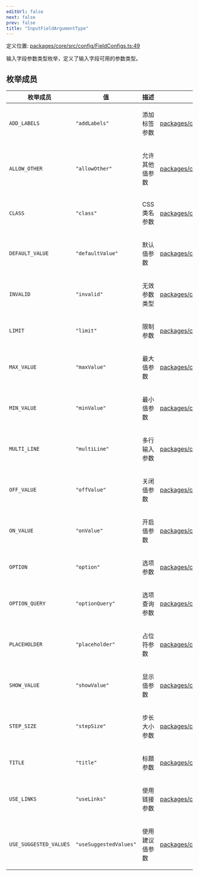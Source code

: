 ```yaml
---
editUrl: false
next: false
prev: false
title: "InputFieldArgumentType"
---
```


定义位置: [packages/core/src/config/FieldConfigs.ts:49](https://github.com/mProjectsCode/obsidian-meta-bind-plugin/blob/6e87907d27dd07b6437b63c980b11d2bfef62599/packages/core/src/config/FieldConfigs.ts#L49)

输入字段参数类型枚举，定义了输入字段可用的参数类型。

## 枚举成员

<table>
<thead>
<tr>
<th>枚举成员</th>
<th>值</th>
<th>描述</th>
<th>定义位置</th>
</tr>
</thead>
<tbody>
<tr>
<td>

<a id="add_labels"></a> `ADD_LABELS`

</td>
<td>

`"addLabels"`

</td>
<td>

添加标签参数

</td>
<td>

[packages/core/src/config/FieldConfigs.ts:51](https://github.com/mProjectsCode/obsidian-meta-bind-plugin/blob/6e87907d27dd07b6437b63c980b11d2bfef62599/packages/core/src/config/FieldConfigs.ts#L51)

</td>
</tr>
<tr>
<td>

<a id="allow_other"></a> `ALLOW_OTHER`

</td>
<td>

`"allowOther"`

</td>
<td>

允许其他值参数

</td>
<td>

[packages/core/src/config/FieldConfigs.ts:66](https://github.com/mProjectsCode/obsidian-meta-bind-plugin/blob/6e87907d27dd07b6437b63c980b11d2bfef62599/packages/core/src/config/FieldConfigs.ts#L66)

</td>
</tr>
<tr>
<td>

<a id="class"></a> `CLASS`

</td>
<td>

`"class"`

</td>
<td>

CSS 类名参数

</td>
<td>

[packages/core/src/config/FieldConfigs.ts:50](https://github.com/mProjectsCode/obsidian-meta-bind-plugin/blob/6e87907d27dd07b6437b63c980b11d2bfef62599/packages/core/src/config/FieldConfigs.ts#L50)

</td>
</tr>
<tr>
<td>

<a id="default_value"></a> `DEFAULT_VALUE`

</td>
<td>

`"defaultValue"`

</td>
<td>

默认值参数

</td>
<td>

[packages/core/src/config/FieldConfigs.ts:61](https://github.com/mProjectsCode/obsidian-meta-bind-plugin/blob/6e87907d27dd07b6437b63c980b11d2bfef62599/packages/core/src/config/FieldConfigs.ts#L61)

</td>
</tr>
<tr>
<td>

<a id="invalid"></a> `INVALID`

</td>
<td>

`"invalid"`

</td>
<td>

无效参数类型

</td>
<td>

[packages/core/src/config/FieldConfigs.ts:68](https://github.com/mProjectsCode/obsidian-meta-bind-plugin/blob/6e87907d27dd07b6437b63c980b11d2bfef62599/packages/core/src/config/FieldConfigs.ts#L68)

</td>
</tr>
<tr>
<td>

<a id="limit"></a> `LIMIT`

</td>
<td>

`"limit"`

</td>
<td>

限制参数

</td>
<td>

[packages/core/src/config/FieldConfigs.ts:64](https://github.com/mProjectsCode/obsidian-meta-bind-plugin/blob/6e87907d27dd07b6437b63c980b11d2bfef62599/packages/core/src/config/FieldConfigs.ts#L64)

</td>
</tr>
<tr>
<td>

<a id="max_value"></a> `MAX_VALUE`

</td>
<td>

`"maxValue"`

</td>
<td>

最大值参数

</td>
<td>

[packages/core/src/config/FieldConfigs.ts:53](https://github.com/mProjectsCode/obsidian-meta-bind-plugin/blob/6e87907d27dd07b6437b63c980b11d2bfef62599/packages/core/src/config/FieldConfigs.ts#L53)

</td>
</tr>
<tr>
<td>

<a id="min_value"></a> `MIN_VALUE`

</td>
<td>

`"minValue"`

</td>
<td>

最小值参数

</td>
<td>

[packages/core/src/config/FieldConfigs.ts:52](https://github.com/mProjectsCode/obsidian-meta-bind-plugin/blob/6e87907d27dd07b6437b63c980b11d2bfef62599/packages/core/src/config/FieldConfigs.ts#L52)

</td>
</tr>
<tr>
<td>

<a id="multi_line"></a> `MULTI_LINE`

</td>
<td>

`"multiLine"`

</td>
<td>

多行输入参数

</td>
<td>

[packages/core/src/config/FieldConfigs.ts:65](https://github.com/mProjectsCode/obsidian-meta-bind-plugin/blob/6e87907d27dd07b6437b63c980b11d2bfef62599/packages/core/src/config/FieldConfigs.ts#L65)

</td>
</tr>
<tr>
<td>

<a id="off_value"></a> `OFF_VALUE`

</td>
<td>

`"offValue"`

</td>
<td>

关闭值参数

</td>
<td>

[packages/core/src/config/FieldConfigs.ts:60](https://github.com/mProjectsCode/obsidian-meta-bind-plugin/blob/6e87907d27dd07b6437b63c980b11d2bfef62599/packages/core/src/config/FieldConfigs.ts#L60)

</td>
</tr>
<tr>
<td>

<a id="on_value"></a> `ON_VALUE`

</td>
<td>

`"onValue"`

</td>
<td>

开启值参数

</td>
<td>

[packages/core/src/config/FieldConfigs.ts:59](https://github.com/mProjectsCode/obsidian-meta-bind-plugin/blob/6e87907d27dd07b6437b63c980b11d2bfef62599/packages/core/src/config/FieldConfigs.ts#L59)

</td>
</tr>
<tr>
<td>

<a id="option"></a> `OPTION`

</td>
<td>

`"option"`

</td>
<td>

选项参数

</td>
<td>

[packages/core/src/config/FieldConfigs.ts:54](https://github.com/mProjectsCode/obsidian-meta-bind-plugin/blob/6e87907d27dd07b6437b63c980b11d2bfef62599/packages/core/src/config/FieldConfigs.ts#L54)

</td>
</tr>
<tr>
<td>

<a id="option_query"></a> `OPTION_QUERY`

</td>
<td>

`"optionQuery"`

</td>
<td>

选项查询参数

</td>
<td>

[packages/core/src/config/FieldConfigs.ts:55](https://github.com/mProjectsCode/obsidian-meta-bind-plugin/blob/6e87907d27dd07b6437b63c980b11d2bfef62599/packages/core/src/config/FieldConfigs.ts#L55)

</td>
</tr>
<tr>
<td>

<a id="placeholder"></a> `PLACEHOLDER`

</td>
<td>

`"placeholder"`

</td>
<td>

占位符参数

</td>
<td>

[packages/core/src/config/FieldConfigs.ts:56](https://github.com/mProjectsCode/obsidian-meta-bind-plugin/blob/6e87907d27dd07b6437b63c980b11d2bfef62599/packages/core/src/config/FieldConfigs.ts#L56)

</td>
</tr>
<tr>
<td>

<a id="show_value"></a> `SHOW_VALUE`

</td>
<td>

`"showValue"`

</td>
<td>

显示值参数

</td>
<td>

[packages/core/src/config/FieldConfigs.ts:57](https://github.com/mProjectsCode/obsidian-meta-bind-plugin/blob/6e87907d27dd07b6437b63c980b11d2bfef62599/packages/core/src/config/FieldConfigs.ts#L57)

</td>
</tr>
<tr>
<td>

<a id="step_size"></a> `STEP_SIZE`

</td>
<td>

`"stepSize"`

</td>
<td>

步长大小参数

</td>
<td>

[packages/core/src/config/FieldConfigs.ts:58](https://github.com/mProjectsCode/obsidian-meta-bind-plugin/blob/6e87907d27dd07b6437b63c980b11d2bfef62599/packages/core/src/config/FieldConfigs.ts#L58)

</td>
</tr>
<tr>
<td>

<a id="title"></a> `TITLE`

</td>
<td>

`"title"`

</td>
<td>

标题参数

</td>
<td>

[packages/core/src/config/FieldConfigs.ts:62](https://github.com/mProjectsCode/obsidian-meta-bind-plugin/blob/6e87907d27dd07b6437b63c980b11d2bfef62599/packages/core/src/config/FieldConfigs.ts#L62)

</td>
</tr>
<tr>
<td>

<a id="use_links"></a> `USE_LINKS`

</td>
<td>

`"useLinks"`

</td>
<td>

使用链接参数

</td>
<td>

[packages/core/src/config/FieldConfigs.ts:63](https://github.com/mProjectsCode/obsidian-meta-bind-plugin/blob/6e87907d27dd07b6437b63c980b11d2bfef62599/packages/core/src/config/FieldConfigs.ts#L63)

</td>
</tr>
<tr>
<td>

<a id="use_suggested_values"></a> `USE_SUGGESTED_VALUES`

</td>
<td>

`"useSuggestedValues"`

</td>
<td>

使用建议值参数

</td>
<td>

[packages/core/src/config/FieldConfigs.ts:67](https://github.com/mProjectsCode/obsidian-meta-bind-plugin/blob/6e87907d27dd07b6437b63c980b11d2bfef62599/packages/core/src/config/FieldConfigs.ts#L67)

</td>
</tr>
</tbody>
</table>
